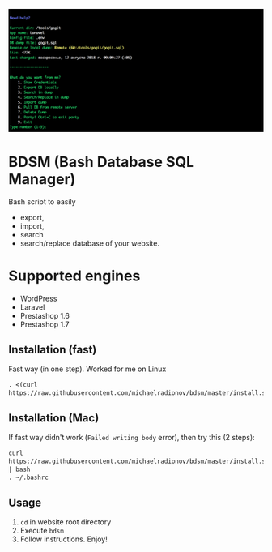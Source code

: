 ![usage](/pic/pic1.png)

# BDSM (Bash Database SQL Manager)

Bash script to easily
- export,
- import,
- search
- search/replace database of your website.

# Supported engines
- WordPress
- Laravel
- Prestashop 1.6
- Prestashop 1.7

## Installation (fast)
Fast way (in one step). Worked for me on Linux
```
. <(curl https://raw.githubusercontent.com/michaelradionov/bdsm/master/install.sh)
```

## Installation (Mac)
If fast way didn't work (`Failed writing body` error), then try this (2 steps):
```
curl https://raw.githubusercontent.com/michaelradionov/bdsm/master/install.sh | bash
. ~/.bashrc
```

## Usage

1. `cd` in website root directory
2. Execute `bdsm`
3. Follow instructions. Enjoy!
